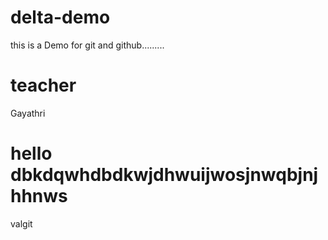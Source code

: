 # delta-demo
this is a Demo for git and github.........
# teacher
Gayathri
# hello dbkdqwhdbdkwjdhwuijwosjnwqbjnjhhnws
valgit 
